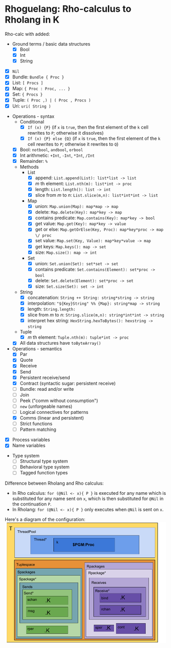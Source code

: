 # Rhoguelang: Rho-calculus to Rholang in K

Rho-calc with added:
* Ground terms / basic data structures
  - [x] Bool
  - [x] Int
  - [x] String
- [x] `Nil`
- [x] Bundle: `Bundle { Proc }`
- [x] List: `[ Procs ]`
- [x] Map: `{ Proc : Proc, ... }`
- [x] Set: `{ Procs }`
- [x] Tuple: `( Proc ,) | ( Proc , Procs )`
- [x] Uri: `uri( String )`
* Operations - syntax
  - Conditional
    - [x] `If (x) {P}` (if `x` is `true`, then the first element of the `k` cell rewrites to `P`; otherwise it dissolves)
    - [x] `If (x) {P} else {Q}` (if `x` is `true`, then the first element of the `k` cell rewrites to `P`; otherwise it rewrites to `Q`)
  - [x] Bool: `notbool`, `andbool`, `orbool`
  - [x] Int arithmetic: `+Int`, `-Int`, `*Int`, `/Int`
  - [x] Remainder: `%`
  * Methods
    * List
      - [x] append: `List.append(List): list*list -> list`
      - [x] *m* th element: `List.nth(m): list*int -> proc`
      - [x] length: `List.length(): list -> int`
      - [x] slice from *m* to *n*: `List.slice(m,n): list*int*int -> list`
    * Map
      - [x] union: `Map.union(Map): map*map -> map`
      - [x] delete: `Map.delete(Key): map*key -> map`
      - [x] contains predicate: `Map.contains(Key): map*key -> bool`
      - [x] get value: `Map.get(Key): map*key -> value`
      - [x] get or else: `Map.getOrElse(Key, Proc): map*key*proc -> map \/ proc`
      - [x] set value: `Map.set(Key, Value): map*key*value -> map`
      - [x] get keys: `Map.keys(): map -> set`
      - [x] size: `Map.size(): map -> int`
    * Set
      - [x] union: `Set.union(Set): set*set -> set`
      - [x] contains predicate: `Set.contains(Element): set*proc -> bool`
      - [x] delete: `Set.delete(Element): set*proc -> set`
      - [x] size: `Set.size(Set): set -> int`
   * String
      - [x] concatenation: `String ++ String: string*string -> string`
      - [x] interpolation: `"${Key}String" %% {Map}: string*map -> string`
      - [x] length: `String.length:`
      - [x] slice from *m* to *n*: `String.slice(m,n): string*int*int -> string`
      - [x] interpret hex string: `HexString.hexToBytes(): hexstring -> string`
    * Tuple
      - [x] *m* th element: `Tuple.nth(m): tuple*int -> proc`
    - [x] All data structures have `toByteArray()`
* Operations - semantics
  - [x] Par
  - [x] Quote
  - [x] Receive
  - [x] Send
  - [x] Persistent receive/send
  - [x] Contract (syntactic sugar: persistent receive)
  - [ ] Bundle: read and/or write
  - [ ] Join
  - [ ] Peek ("comm without consumption")
  - [ ] `new` (unforgeable names)
  - [ ] Logical connectives for patterns
  - [x] Comms (linear and persistent)
  - [ ] Strict functions
  - [ ] Pattern matching
- [x] Process variables
- [x] Name variables
* Type system
  - [ ] Structural type system
  - [ ] Behavioral type system
  - [ ] Tagged function types

Difference between Rholang and Rho calculus:
* In Rho calculus: `for (@Nil <- x){ P }` is executed for any name which is substituted for any name sent on `x`, which is then substituted for `@Nil` in the continuation `P`.
* In Rholang: `for (@Nil <- x){ P }` only executes when `@Nil` is sent on `x`.

Here's a diagram of the configuration:
![Rhoguelang configuration](RhoguelangConfiguration.png)
